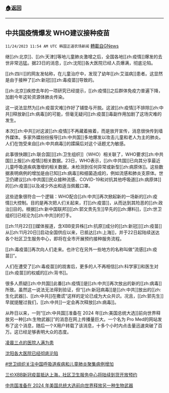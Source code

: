 ###  [:house:返回](README.md)
---


## 中共国疫情爆发 WHO建议接种疫苗
`11/24/2023 11:54 AM UTC 韩国正道农场新闻` [轉載自GNews](https://gnews.org/articles/2032989)

继[[zh:北京]]、[[zh:天津]]等地儿童肺炎激增之后，全国各地[[zh:疫情]]爆发的去世非常迅猛。据23日的消息，[[zh:沈阳]]各大医院已经人员爆满，彻底沦陷。

[[zh:四川]]的网友发帖称，在儿童治疗中，发现了幼年[[zh:艾滋病]]患者。这显然是由于接种了[[zh:新冠]][[zh:毒疫苗]]导致的。

[[zh:北京]]疾控去年的一项研究已经提示，[[zh:疫情]]之后群体免疫力普遍下降，加剧今年这轮资源体肺炎传染。

这一说法显然为[[zh:疫苗灾难]]作好了铺垫与开脱。这波[[zh:疫情]]不排除[[zh:中共]]释放新[[zh:病毒]]的可能，但毫无疑问[[zh:疫苗]]毒副作用加剧了这场灾难的发生。

本次[[zh:中共]]对这波[[zh:疫情]]不再藏着掖着，而是放开宣传，消息很快传到墙外媒体。多家外媒纷纷报导[[zh:中共国]]多地爆发以攻击儿童和老人为主的肺炎。人们在饱受来自[[zh:中共病毒]]的蹂躏后对这个话题尤为敏感。

此事很快跟[[zh:联合国]][[zh:卫生组织]]（WHO）相关联了，WHO要求[[zh:中共国]]上报[[zh:疫情]]相关数据。23日，WHO表示，[[zh:中共国]]已向其分享最近儿童呼吸道疾病激增的相关数据，未检测到任何异常或新型[[zh:病原体]]。这些数据表明病例的增加是由已知[[zh:病毒]]和细菌造成的，例如流感和肺炎支原体。世卫仍建议[[zh:中共国]]民众接种流感、COVID-19和对抗其他呼吸道[[zh:病原体]]的[[zh:疫苗]]以及减少外出和适当佩戴口罩。

这些迹象很符合一个逻辑：WHO配合[[zh:中共]]再次掀起新的一场新的[[zh:疫情]]大控制。目的是再次把人们关起来，打[[zh:疫苗]]，从而达到其险恶的[[zh:政治]]目的。根据[[zh:新中国联邦]][[zh:郭文贵先生]]早先的[[zh:爆料]]，[[zh:世卫组织]]已经沦为[[zh:中共]]的打手。

[[zh:11月22日]]媒体报道，含XBB变异株[[zh:抗原]]成分的[[zh:新冠]][[zh:疫苗]]从[[zh:11月20日]]启动全国供应以来，已抵达[[zh:上海]]，并于22日起陆续送达各个社区卫生服务中心，即将在全市开展预约接种服务流程。

[[zh:毒疫苗]]再次向人们走来。也许它在另外一些地方的名称叫做“流感[[zh:疫苗]]”。

人们在遭受了[[zh:毒疫苗]]的戕害后，更多的人不再相信[[zh:科学家]]和医生对[[zh:疫苗]]的权威的[[zh:背书]]。

很多人质疑[[zh:中共国]]此番[[zh:疫情]]是[[zh:中共]]再次放出的新的[[zh:病毒]]所致。虽然这一说法无法得到验证，但“[[zh:新冠病毒]]是[[zh:中共]]放出的[[zh:生化武器]]、[[zh:中共]]在撒谎”这样的定论已成为大众共识。况且，[[zh:郭先生]]早就提醒过我们，[[zh:中共]]一定会再次释放[[zh:病毒]]。

从昨日以来，一则“[[zh:中共国]]准备在 2024 年[[zh:美国总统大选]]前向世界释放另一种[[zh:生物武器]]”的消息在网上传播量巨大。一个名为 Pro Med的网站发布了这个消息，随后一个X用户转载了该消息，十多个小时内点击量迅速突破了百万。这已经足够表明大众的态度。

[凌晨三点的医院人满为患](https://x.com/O1xNs/status/1727682722863444383?s=20)

[沈阳各大医院已经彻底沦陷](https://x.com/wenbei2022/status/1727893630365679716?s=20)

[#世卫组织关注中国呼吸道疾病和儿童肺炎聚集病例增加](https://news.un.org/zh/story/2023/11/1124237)

[三价XBB新冠疫苗抵达上海，社区卫生服务中心将陆续到货开放预约](https://m.thepaper.cn/kuaibao_detail.jsp?contid=25385630&from=kuaibao)

[中共国准备在 2024 年美国总统大选前向世界释放另一种生物武器](https://x.com/LauraLoomer/status/1727375111391420808?s=20)


